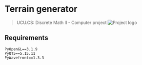 # Terrain generator
> UCU.CS: Discrete Math II - Computer project
![Project logo](https://www.dropbox.com/scl/fi/1g5da1cdx1w94o3uau7zq/logo_main.png?rlkey=nw4potna6d36rf2gd29b8nrge&st=o366oszw&dl=1)
## Requirements
```
PyOpenGL==3.1.9
PyQT5==5.15.11
PyWavefront==1.3.3
```
